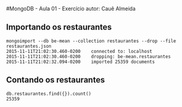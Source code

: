 #MongoDB - Aula 01 - Exercício
autor: Cauê Almeida

## Importando os restaurantes

```
mongoimport --db be-mean --collection restaurantes --drop --file restaurantes.json
2015-11-11T21:02:30.460-0200    connected to: localhost
2015-11-11T21:02:30.460-0200    dropping: be-mean.restaurantes
2015-11-11T21:02:32.094-0200    imported 25359 documents

```

## Contando os restaurantes

```
db.restaurantes.find({}).count()
25359

```